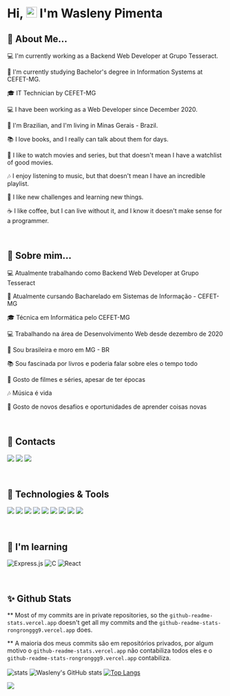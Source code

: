# Hi, <img src="https://media.giphy.com/media/hvRJCLFzcasrR4ia7z/giphy.gif" height="25px"> I'm Wasleny Pimenta

## :woman: About Me...
:computer: I'm currently working as a Backend Web Developer at Grupo Tesseract.

:book: I'm currently studying Bachelor's degree in Information Systems at CEFET-MG.

:mortar_board: IT Technician by CEFET-MG

:computer: I have been working as a Web Developer since December 2020.

:city_sunset: I'm Brazilian, and I'm living in Minas Gerais - Brazil.

:books: I love books, and I really can talk about them for days.

:movie_camera: I like to watch movies and series, but that doesn't mean I have a watchlist of good movies.

:notes: I enjoy listening to music, but that doesn't mean I have an incredible playlist.

:rocket: I like new challenges and learning new things.

:coffee: I like coffee, but I can live without it, and I know it doesn't make sense for a programmer.

&nbsp;

## :woman: Sobre mim...
:computer: Atualmente trabalhando como Backend Web Developer at Grupo Tesseract

:book:  Atualmente cursando Bacharelado em Sistemas de Informação - CEFET-MG

:mortar_board: Técnica em Informática pelo CEFET-MG

:computer: Trabalhando na área de Desenvolvimento Web desde dezembro de 2020

:city_sunset: Sou brasileira e moro em MG - BR

:books: Sou fascinada por livros e poderia falar sobre eles o tempo todo

:movie_camera: Gosto de filmes e séries, apesar de ter épocas

:notes: Música é vida

:rocket: Gosto de novos desafios e oportunidades de aprender coisas novas

&nbsp;
## :eyes: Contacts
<div>
<a href="mailto:waslenymp@gmail.com"><img src="https://img.shields.io/badge/Gmail-D14836?style=for-the-badge&logo=gmail&logoColor=white" target="_blank"></a>
<a href="https://www.linkedin.com/in/wasleny-maria-pimenta-0b727a22a/" target="_blank"><img src="https://img.shields.io/badge/-LinkedIn-%230077B5?style=for-the-badge&logo=linkedin&logoColor=white" target="_blank"></a>
<a href="https://www.instagram.com/waslenymaria/" target="_blank"><img src="https://img.shields.io/badge/-Instagram-%23E4405F?style=for-the-badge&logo=instagram&logoColor=white" target="_blank"></a>
</div>


&nbsp;
## :rocket: Technologies & Tools
<img src="https://img.shields.io/badge/Laravel-FF2D20?style=for-the-badge&logo=laravel&logoColor=white" /> <img src="https://img.shields.io/badge/React-20232A?style=for-the-badge&logo=react&logoColor=61DAFB" /> <img src="https://img.shields.io/badge/CSS3-1572B6?style=for-the-badge&logo=css3&logoColor=white" /> <img src="https://img.shields.io/badge/HTML5-E34F26?style=for-the-badge&logo=html5&logoColor=white" /> <img src="https://img.shields.io/badge/JavaScript-323330?style=for-the-badge&logo=javascript&logoColor=F7DF1E" /> <img src="https://img.shields.io/badge/PHP-777BB4?style=for-the-badge&logo=php&logoColor=white" /> <img src="https://img.shields.io/badge/MySQL-005C84?style=for-the-badge&logo=mysql&logoColor=white" /> <img src="https://img.shields.io/badge/Bootstrap-563D7C?style=for-the-badge&logo=bootstrap&logoColor=white" /> <img src="https://img.shields.io/badge/styled--components-DB7093?style=for-the-badge&logo=styled-components&logoColor=white" />

&nbsp;
## :book: I'm learning
![Express.js](https://img.shields.io/badge/express.js-%23404d59.svg?style=for-the-badge&logo=express&logoColor=%2361DAFB)
![C](https://img.shields.io/badge/c-%2300599C.svg?style=for-the-badge&logo=c&logoColor=white)
![React](https://img.shields.io/badge/react-%2320232a.svg?style=for-the-badge&logo=react&logoColor=%2361DAFB)


&nbsp;
## :sparkles: Github Stats
** Most of my commits are in private repositories, so the `github-readme-stats.vercel.app` doesn't get all my commits and the `github-readme-stats-rongronggg9.vercel.app` does.

** A maioria dos meus commits são em repositórios privados, por algum motivo o `github-readme-stats.vercel.app` não contabiliza todos eles e o `github-readme-stats-rongronggg9.vercel.app` contabiliza.
<br>
<br>
![stats](https://github-readme-stats-rongronggg9.vercel.app/api?username=Wasleny&show_icons=true&theme=tokyonight&include_all_commits=true&count_private=true)
![Wasleny's GitHub stats](https://github-readme-stats.vercel.app/api?username=Wasleny&show_icons=true&theme=tokyonight&include_all_commits=true&count_private=true)
[![Top Langs](https://github-readme-stats.vercel.app/api/top-langs/?username=Wasleny&layout=compact&theme=tokyonight&langs_count=10)](https://github.com/anuraghazra/github-readme-stats)


![](https://komarev.com/ghpvc/?username=Wasleny&color=96C8A2&label=1)
